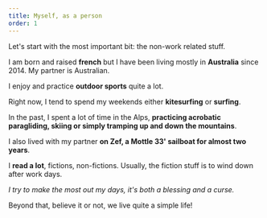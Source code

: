 ```yaml
---
title: Myself, as a person
order: 1
---
```

Let's start with the most important bit: the non-work related stuff.

I am born and raised **french** but I have been living mostly in **Australia** since 2014. My partner is Australian.

I enjoy and practice **outdoor sports** quite a lot.

Right now, I tend to spend my weekends either **kitesurfing** or **surfing**.

In the past, I spent a lot of time in the Alps, **practicing acrobatic paragliding, skiing or simply tramping up and down the mountains**.

I also lived with my partner **on Zef, a Mottle 33' sailboat for almost two years**.

I **read a lot**, fictions, non-fictions. Usually, the fiction stuff is to wind down after work days.

*I try to make the most out my days, it's both a blessing and a curse.*

Beyond that, believe it or not, we live quite a simple life!
